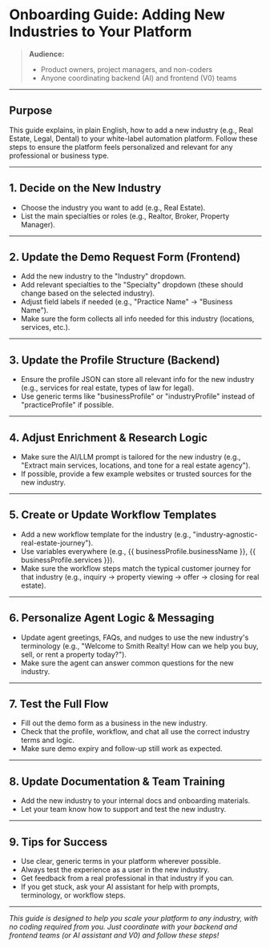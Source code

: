 # Onboarding Guide: Adding New Industries to Your Platform

> **Audience:**
> - Product owners, project managers, and non-coders
> - Anyone coordinating backend (AI) and frontend (V0) teams

---

## Purpose
This guide explains, in plain English, how to add a new industry (e.g., Real Estate, Legal, Dental) to your white-label automation platform. Follow these steps to ensure the platform feels personalized and relevant for any professional or business type.

---

## 1. Decide on the New Industry
- Choose the industry you want to add (e.g., Real Estate).
- List the main specialties or roles (e.g., Realtor, Broker, Property Manager).

---

## 2. Update the Demo Request Form (Frontend)
- Add the new industry to the "Industry" dropdown.
- Add relevant specialties to the "Specialty" dropdown (these should change based on the selected industry).
- Adjust field labels if needed (e.g., "Practice Name" → "Business Name").
- Make sure the form collects all info needed for this industry (locations, services, etc.).

---

## 3. Update the Profile Structure (Backend)
- Ensure the profile JSON can store all relevant info for the new industry (e.g., services for real estate, types of law for legal).
- Use generic terms like "businessProfile" or "industryProfile" instead of "practiceProfile" if possible.

---

## 4. Adjust Enrichment & Research Logic
- Make sure the AI/LLM prompt is tailored for the new industry (e.g., "Extract main services, locations, and tone for a real estate agency").
- If possible, provide a few example websites or trusted sources for the new industry.

---

## 5. Create or Update Workflow Templates
- Add a new workflow template for the industry (e.g., "industry-agnostic-real-estate-journey").
- Use variables everywhere (e.g., {{ businessProfile.businessName }}, {{ businessProfile.services }}).
- Make sure the workflow steps match the typical customer journey for that industry (e.g., inquiry → property viewing → offer → closing for real estate).

---

## 6. Personalize Agent Logic & Messaging
- Update agent greetings, FAQs, and nudges to use the new industry's terminology (e.g., "Welcome to Smith Realty! How can we help you buy, sell, or rent a property today?").
- Make sure the agent can answer common questions for the new industry.

---

## 7. Test the Full Flow
- Fill out the demo form as a business in the new industry.
- Check that the profile, workflow, and chat all use the correct industry terms and logic.
- Make sure demo expiry and follow-up still work as expected.

---

## 8. Update Documentation & Team Training
- Add the new industry to your internal docs and onboarding materials.
- Let your team know how to support and test the new industry.

---

## 9. Tips for Success
- Use clear, generic terms in your platform wherever possible.
- Always test the experience as a user in the new industry.
- Get feedback from a real professional in that industry if you can.
- If you get stuck, ask your AI assistant for help with prompts, terminology, or workflow steps.

---

*This guide is designed to help you scale your platform to any industry, with no coding required from you. Just coordinate with your backend and frontend teams (or AI assistant and V0) and follow these steps!* 